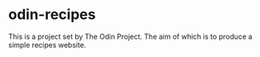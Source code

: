 # odin-recipes
This is a project set by The Odin Project. The aim of which is to produce a simple recipes website.